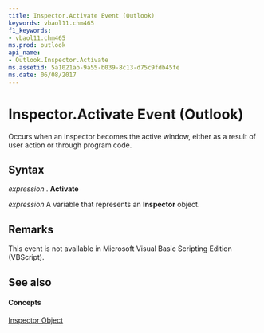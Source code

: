 ```yaml
---
title: Inspector.Activate Event (Outlook)
keywords: vbaol11.chm465
f1_keywords:
- vbaol11.chm465
ms.prod: outlook
api_name:
- Outlook.Inspector.Activate
ms.assetid: 5a1021ab-9a55-b039-8c13-d75c9fdb45fe
ms.date: 06/08/2017
---
```



# Inspector.Activate Event (Outlook)

Occurs when an inspector becomes the active window, either as a result of user action or through program code. 


## Syntax

 _expression_ . **Activate**

 _expression_ A variable that represents an **Inspector** object.


## Remarks

This event is not available in Microsoft Visual Basic Scripting Edition (VBScript).


## See also


#### Concepts


[Inspector Object](Outlook.Inspector.md)

